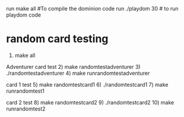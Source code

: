 run make all #To compile the dominion code
run ./playdom 30 # to run playdom code

# random card testing
1) make all

Adventurer card test
2) make randomtestadventurer
3) ./randomtestadventurer
4) make runrandomtestadventurer

card 1 test
5) make randomtestcard1
6) ./randomtestcard1
7) make runrandomtest1

card 2 test
8) make randomtestcard2
9) ./randomtestcard2
10) make runrandomtest2

